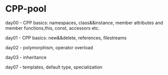 # CPP-pool

day00 - CPP basics: namespaces, class&&instance, member attributes and member functions,this, const, accessors etc.

day01 - CPP basics: new&&delete, references, filestreams

day02 - polymorphism, operator overload

day03 - inheritance

day07 - templates, default type, specialization
